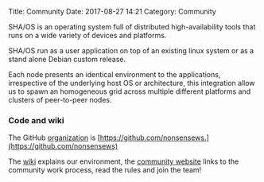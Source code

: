 Title: Community
Date: 2017-08-27 14:21
Category: Community

SHA/OS is an operating system full of distributed high-availability tools that runs on a wide variety of devices and platforms.

SHA/OS run as a user application on top of an existing linux system or as a stand alone Debian custom release.

Each node presents an identical environment to the applications, irrespective of the underlying host OS or architecture, this integration allow us to spawn an homogeneous grid across multiple different platforms and clusters of peer-to-peer nodes.

### Code and wiki

The GitHub [organization](https://github.com/nonsensews) is [https://github.com/nonsensews.](https://github.com/nonsensews)

The [wiki](https://github.com/nonsensews/guide/wiki) explains our environment, the [community website](https://nonsense.ws) links to the community work process, read the rules and join the team!
